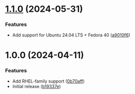 # [1.1.0](https://github.com/de-it-krachten/ansible-role-apptainer/compare/v1.0.0...v1.1.0) (2024-05-31)


### Features

* Add support for Ubuntu 24.04 LTS + Fedora 40 ([a9010f6](https://github.com/de-it-krachten/ansible-role-apptainer/commit/a9010f60f5469c6687c7e1a9eac2ee1781d41011))

# 1.0.0 (2024-04-11)


### Features

* Add RHEL-family support ([0b70aff](https://github.com/de-it-krachten/ansible-role-apptainer/commit/0b70aff44dfab19ee54b1ff04bfeec423d4a91d0))
* Initial release ([b19337e](https://github.com/de-it-krachten/ansible-role-apptainer/commit/b19337ed0c9d97aa346310a2dd0a077c3eed3b64))
